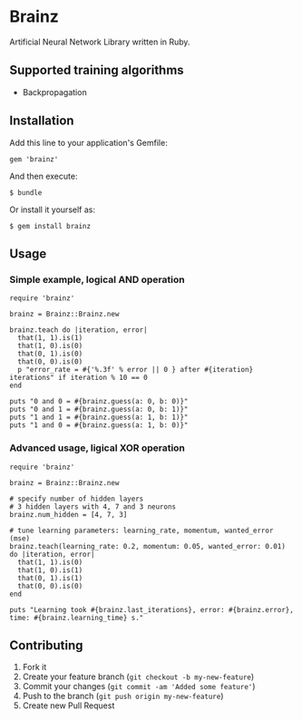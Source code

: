 # Brainz

Artificial Neural Network Library written in Ruby.

## Supported training algorithms

* Backpropagation

## Installation

Add this line to your application's Gemfile:

    gem 'brainz'

And then execute:

    $ bundle

Or install it yourself as:

    $ gem install brainz

## Usage

### Simple example, logical AND operation

    require 'brainz'
    
    brainz = Brainz::Brainz.new
    
    brainz.teach do |iteration, error|
      that(1, 1).is(1)
      that(1, 0).is(0)
      that(0, 1).is(0)
      that(0, 0).is(0)
      p "error_rate = #{'%.3f' % error || 0 } after #{iteration} iterations" if iteration % 10 == 0
    end
    
    puts "0 and 0 = #{brainz.guess(a: 0, b: 0)}"
    puts "0 and 1 = #{brainz.guess(a: 0, b: 1)}"
    puts "1 and 1 = #{brainz.guess(a: 1, b: 1)}"
    puts "1 and 0 = #{brainz.guess(a: 1, b: 0)}"

### Advanced usage, ligical XOR operation

    require 'brainz'

    brainz = Brainz::Brainz.new
    
    # specify number of hidden layers
    # 3 hidden layers with 4, 7 and 3 neurons
    brainz.num_hidden = [4, 7, 3]
    
    # tune learning parameters: learning_rate, momentum, wanted_error (mse)
    brainz.teach(learning_rate: 0.2, momentum: 0.05, wanted_error: 0.01) do |iteration, error|
      that(1, 1).is(0)
      that(1, 0).is(1)
      that(0, 1).is(1)
      that(0, 0).is(0)
    end

    puts "Learning took #{brainz.last_iterations}, error: #{brainz.error}, time: #{brainz.learning_time} s."

## Contributing

1. Fork it
2. Create your feature branch (`git checkout -b my-new-feature`)
3. Commit your changes (`git commit -am 'Added some feature'`)
4. Push to the branch (`git push origin my-new-feature`)
5. Create new Pull Request
